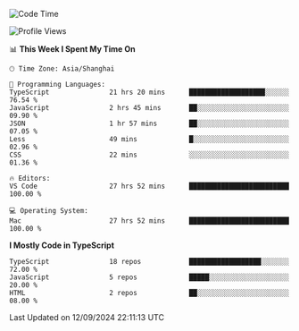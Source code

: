 <!--START_SECTION:waka-->
![Code Time](http://img.shields.io/badge/Code%20Time-6%2C637%20hrs%2043%20mins-blue)

![Profile Views](http://img.shields.io/badge/Profile%20Views-0-blue)

📊 **This Week I Spent My Time On** 

```text
🕑︎ Time Zone: Asia/Shanghai

💬 Programming Languages: 
TypeScript               21 hrs 20 mins      ███████████████████░░░░░░   76.54 % 
JavaScript               2 hrs 45 mins       ██░░░░░░░░░░░░░░░░░░░░░░░   09.90 % 
JSON                     1 hr 57 mins        ██░░░░░░░░░░░░░░░░░░░░░░░   07.05 % 
Less                     49 mins             █░░░░░░░░░░░░░░░░░░░░░░░░   02.96 % 
CSS                      22 mins             ░░░░░░░░░░░░░░░░░░░░░░░░░   01.36 % 

🔥 Editors: 
VS Code                  27 hrs 52 mins      █████████████████████████   100.00 % 

💻 Operating System: 
Mac                      27 hrs 52 mins      █████████████████████████   100.00 % 
```

**I Mostly Code in TypeScript** 

```text
TypeScript               18 repos            ██████████████████░░░░░░░   72.00 % 
JavaScript               5 repos             █████░░░░░░░░░░░░░░░░░░░░   20.00 % 
HTML                     2 repos             ██░░░░░░░░░░░░░░░░░░░░░░░   08.00 % 
```




 Last Updated on 12/09/2024 22:11:13 UTC
<!--END_SECTION:waka-->
